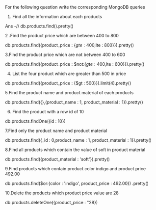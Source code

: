 For the following question write the corresponding MongoDB queries

1. Find all the information about each products

Ans -// db.products.find().pretty()

2 .Find the product price which are between 400 to 800

db.products.find({product_price : {$gte : 400,$lte : 800}}).pretty()

3.Find the product price which are not between 400 to 600

db.products.find({product_price : $not:{$gte : 400,$lte : 600}}).pretty()

4. List the four product which are greater than 500 in price 

db.products.find({product_price : {$gt : 500}}).limit(4).pretty()

5.Find the product name and product material of each products

db.products.find({},{product_name : 1, product_material : 1}).pretty()

6. Find the product with a row id of 10

db.products.findOne({id : 10})

7.Find only the product name and product material

db.products.find({_id : 0,product_name : 1, product_material : 1}).pretty()

8.Find all products which contain the value of soft in product material 

db.products.find({product_material : 'soft'}).pretty()

9.Find products which contain product color indigo  and product price 492.00

db.products.find($or:{color : 'indigo', product_price : 492.00}) .pretty()

10.Delete the products which product price value are 28

db.products.deleteOne({product_price : "28})
